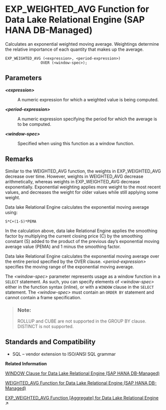 <!-- loioac831a074ab343628271364a30d557bf -->

# EXP\_WEIGHTED\_AVG Function for Data Lake Relational Engine \(SAP HANA DB-Managed\)

Calculates an exponential weighted moving average. Weightings determine the relative importance of each quantity that makes up the average.



```
EXP_WEIGHTED_AVG (<expression>, <period-expression>)
                OVER (<window-spec>);
```



<a name="loioac831a074ab343628271364a30d557bf__section_asg_5rg_trb"/>

## Parameters


<dl>
<dt><b>

*<expression\>*

</b></dt>
<dd>

A numeric expression for which a weighted value is being computed.



</dd><dt><b>

*<period-expression\>*

</b></dt>
<dd>

A numeric expression specifying the period for which the average is to be computed.



</dd><dt><b>

*<window-spec\>*

</b></dt>
<dd>

Specified when using this function as a window function.



</dd>
</dl>



<a name="loioac831a074ab343628271364a30d557bf__section_tvs_5rg_trb"/>

## Remarks

Similar to the WEIGHTED\_AVG function, the weights in EXP\_WEIGHTED\_AVG decrease over time. However, weights in WEIGHTED\_AVG decrease arithmetically, whereas weights in EXP\_WEIGHTED\_AVG decrease exponentially. Exponential weighting applies more weight to the most recent values, and decreases the weight for older values while still applying some weight.

Data lake Relational Engine calculates the exponential moving average using:

```
S*C+(1-S)*PEMA
```

In the calculation above, data lake Relational Engine applies the smoothing factor by multiplying the current closing price \(C\) by the smoothing constant \(S\) added to the product of the previous day’s exponential moving average value \(PEMA\) and 1 minus the smoothing factor.

Data lake Relational Engine calculates the exponential moving average over the entire period specified by the OVER clause. *<period-expression\>* specifies the moving range of the exponential moving average.

The *<window-spec\>* parameter represents usage as a window function in a `SELECT` statement. As such, you can specify elements of *<window-spec\>* either in the function syntax \(inline\), or with a `WINDOW` clause in the `SELECT` statement. The *<window-spec\>* must contain an `ORDER BY` statement and cannot contain a frame specification.

> ### Note:  
> ROLLUP and CUBE are not supported in the GROUP BY clause. DISTINCT is not supported.



<a name="loioac831a074ab343628271364a30d557bf__section_olr_vrg_trb"/>

## Standards and Compatibility

-   SQL – vendor extension to ISO/ANSI SQL grammar

**Related Information**  


[WINDOW Clause for Data Lake Relational Engine \(SAP HANA DB-Managed\)](../030-sql-statements/window-clause-for-data-lake-relational-engine-sap-hana-db-managed-c83b61b.md "Defines all or part of a window for use with window functions such as AVG and RANK in a SELECT statement.")

[WEIGHTED\_AVG Function for Data Lake Relational Engine \(SAP HANA DB-Managed\)](weighted-avg-function-for-data-lake-relational-engine-sap-hana-db-managed-7a370d0.md "Calculates an arithmetically (or linearly) weighted average.")

[EXP_WEIGHTED_AVG Function \[Aggregate\] for Data Lake Relational Engine](https://help.sap.com/viewer/19b3964099384f178ad08f2d348232a9/2024_3_QRC/en-US/a551b4fb84f210158a07f463ff01b5e2.html "Calculates an exponential weighted moving average. Weightings determine the relative importance of each quantity that makes up the average.") :arrow_upper_right:

